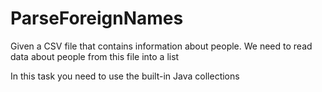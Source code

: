 # ParseForeignNames
Given a CSV file that contains information about people. We need to read data about people from this file into a list


In this task you need to use the built-in Java collections
